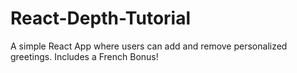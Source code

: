 # React-Depth-Tutorial
A simple React App where users can add and remove personalized greetings. Includes a French Bonus! 
